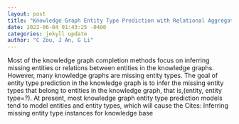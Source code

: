 ```yaml
--- 
layout: post 
title: "Knowledge Graph Entity Type Prediction with Relational Aggregation Graph Attention Network" 
date: 2022-06-04 01:43:25 -0400 
categories: jekyll update 
author: "C Zou, J An, G Li" 
--- 
```

Most of the knowledge graph completion methods focus on inferring missing entities or relations between entities in the knowledge graphs. However, many knowledge graphs are missing entity types. The goal of entity type prediction in the knowledge graph is to infer the missing entity types that belong to entities in the knowledge graph, that is,(entity, entity type=?). At present, most knowledge graph entity type prediction models tend to model entities and entity types, which will cause the Cites: Inferring missing entity type instances for knowledge base